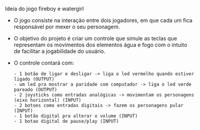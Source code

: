 Ideia do jogo fireboy e watergirl

- O jogo consiste na interação entre dois jogadores, em que cada um fica responsável por mexer o seu personagem.
- O objetivo do projeto é criar um controle que simule as teclas que representam os movimentos dos elementos água e fogo com o intuito de facilitar a jogabilidade do usuário.
- O controle contará com:
  
      - 1 botão de ligar e desligar -> liga o led vermelho quando estiver ligado (OUTPUT) 
      - um led pra mostrar a paridade com computador -> liga o led verde pareado (OUTPUT)
      - 2 joysticks como entradas analógicas -> movimentam os personagens (eixo horizontal) (INPUT) 
      - 2 botoes como entradas digitais -> fazem os personagens pular (INPUT) 
      - 1 botão digital pra alterar o volume (INPUT) 
      - 1 botao digital de pause/play (INPUT) 

